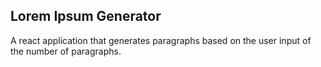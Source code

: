 ## Lorem Ipsum Generator

A react application that generates paragraphs based on the user input of the number of paragraphs.
